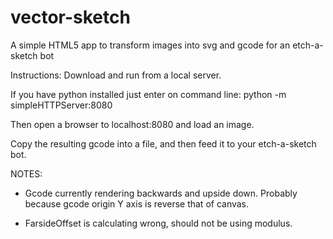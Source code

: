 vector-sketch
=============

A simple HTML5 app to transform images into svg and gcode for an etch-a-sketch bot

Instructions:
Download and run from a local server.

If you have python installed just enter on command line:
python -m simpleHTTPServer:8080

Then open a browser to localhost:8080 and load an image.

Copy the resulting gcode into a file, and then feed it to your etch-a-sketch bot.

NOTES: 

- Gcode currently rendering backwards and upside down. Probably because gcode origin Y axis is reverse that of canvas.

- FarsideOffset is calculating wrong, should not be using modulus.
